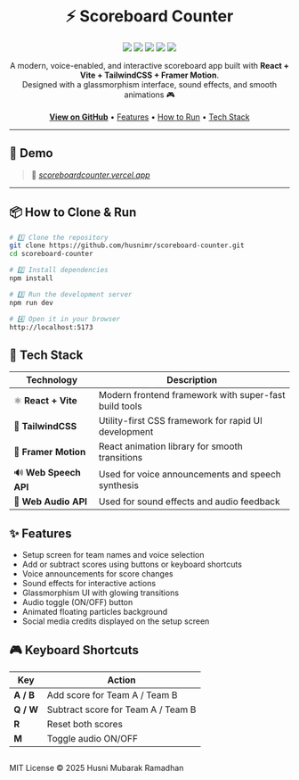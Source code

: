 <h1 align="center">⚡ Scoreboard Counter</h1>

<p align="center">
  <img src="https://img.shields.io/badge/React-18.3.1-blue?logo=react" />
  <img src="https://img.shields.io/badge/Vite-5.4-purple?logo=vite" />
  <img src="https://img.shields.io/badge/TailwindCSS-3.4-skyblue?logo=tailwindcss" />
  <img src="https://img.shields.io/badge/FramerMotion-latest-pink?logo=framer" />
  <img src="https://img.shields.io/badge/license-MIT-green" />
</p>

<p align="center">
  A modern, voice-enabled, and interactive scoreboard app built with <b>React + Vite + TailwindCSS + Framer Motion</b>.
  <br/>
  Designed with a glassmorphism interface, sound effects, and smooth animations 🎮
  <br/><br/>
  <a href="https://github.com/husnimr/scoreboard-counter"><b>View on GitHub</b></a> • 
  <a href="#-features">Features</a> • 
  <a href="#-how-to-clone--run">How to Run</a> • 
  <a href="#-tech-stack">Tech Stack</a>
</p>

---

## 🚀 Demo
> 🔗 [*scoreboardcounter.vercel.app*](https://scoreboardcounter.vercel.app)

---

## 📦 How to Clone & Run

```bash
# 1️⃣ Clone the repository
git clone https://github.com/husnimr/scoreboard-counter.git
cd scoreboard-counter

# 2️⃣ Install dependencies
npm install

# 3️⃣ Run the development server
npm run dev

# 4️⃣ Open it in your browser
http://localhost:5173
```

## 🧠 Tech Stack

| Technology            | Description                                           |
| --------------------- | ----------------------------------------------------- |
| ⚛️ **React + Vite**   | Modern frontend framework with super-fast build tools |
| 🎨 **TailwindCSS**    | Utility-first CSS framework for rapid UI development  |
| 💫 **Framer Motion**  | React animation library for smooth transitions        |
| 🔊 **Web Speech API** | Used for voice announcements and speech synthesis     |
| 🎵 **Web Audio API**  | Used for sound effects and audio feedback             |

## ✨ Features

- Setup screen for team names and voice selection
- Add or subtract scores using buttons or keyboard shortcuts
- Voice announcements for score changes
- Sound effects for interactive actions
- Glassmorphism UI with glowing transitions
- Audio toggle (ON/OFF) button
- Animated floating particles background
- Social media credits displayed on the setup screen

## 🎮 Keyboard Shortcuts

| Key       | Action                             |
| --------- | ---------------------------------- |
| **A / B** | Add score for Team A / Team B      |
| **Q / W** | Subtract score for Team A / Team B |
| **R**     | Reset both scores                  |
| **M**     | Toggle audio ON/OFF                |

##
MIT License © 2025 Husni Mubarak Ramadhan
